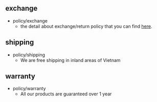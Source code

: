 ## exchange
* policy/exchange
    - the detail about exchange/return policy that you can find [here]().
## shipping
* policy/shipping
    - We are free shipping in inland areas of Vietnam
## warranty
* policy/warranty
    - All our products are guaranteed over 1 year

